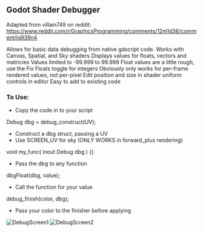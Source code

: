 ## Godot Shader Debugger
Adapted from villain749 on reddit:
https://www.reddit.com/r/GraphicsProgramming/comments/12m1d36/comment/jg939n4

Allows for basic data debugging from native gdscript code.
Works with Canvas, Spatial, and Sky shaders
Displays values for floats, vectors and matricies
Values limited to -99.999 to 99.999
Float values are a little rough, use the Fix Floats toggle for integers
Obviously only works for per-frame rendered values, not per-pixel
Edit position and size in shader uniform controls in editor
Easy to add to existing code

### To Use:
- Copy the code in to your script

Debug dbg = debug_construct(UV);
- Construct a dbg struct, passing a UV
- Use SCREEN_UV for sky (ONLY WORKS in forward_plus rendering)

void my_func( inout Debug dbg ) {}
- Pass the dbg to any function

dbgFloat(dbg, value);
- Call the function for your value

debug_finish(color, dbg);
- Pass your color to the finisher before applying


![DebugScreen1](DebugScreen1.png)
![DebugScreen2](DebugScreen2.gif)
